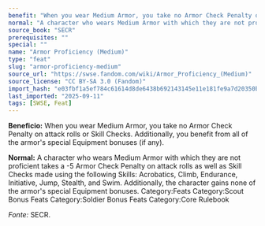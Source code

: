 ```yaml
---
benefit: "When you wear Medium Armor, you take no Armor Check Penalty on attack rolls or Skill Checks. Additionally, you benefit from all of the armor's special Equipment bonuses (if any)."
normal: "A character who wears Medium Armor with which they are not proficient takes a -5 Armor Check Penalty on attack rolls as well as Skill Checks made using the following Skills: Acrobatics, Climb, Endurance, Initiative, Jump, Stealth, and Swim. Additionally, the character gains none of the armor's special Equipment bonuses. Category:Feats Category:Scout Bonus Feats Category:Soldier Bonus Feats Category:Core Rulebook"
source_book: "SECR"
prerequisites: ""
special: ""
name: "Armor Proficiency (Medium)"
type: "feat"
slug: "armor-proficiency-medium"
source_url: "https://swse.fandom.com/wiki/Armor_Proficiency_(Medium)"
source_license: "CC BY-SA 3.0 (Fandom)"
import_hash: "e03fbf1a5ef784c61614d8de6438b692143145e11e181fe9a7d20350b5e7d623"
last_imported: "2025-09-11"
tags: [SWSE, Feat]
---
```

**Beneficio:** When you wear Medium Armor, you take no Armor Check Penalty on attack rolls or Skill Checks. Additionally, you benefit from all of the armor's special Equipment bonuses (if any).

**Normal:** A character who wears Medium Armor with which they are not proficient takes a -5 Armor Check Penalty on attack rolls as well as Skill Checks made using the following Skills: Acrobatics, Climb, Endurance, Initiative, Jump, Stealth, and Swim. Additionally, the character gains none of the armor's special Equipment bonuses. Category:Feats Category:Scout Bonus Feats Category:Soldier Bonus Feats Category:Core Rulebook

*Fonte:* SECR.